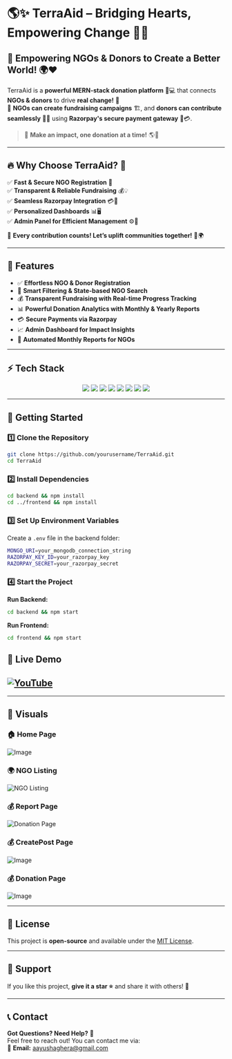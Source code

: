 # 🌎✨ TerraAid – Bridging Hearts, Empowering Change 🤝💙  

## 🌟 Empowering NGOs & Donors to Create a Better World! 🌍❤️  

TerraAid is a **powerful MERN-stack donation platform** 🎯💻 that connects **NGOs & donors** to drive **real change!** 🚀  
🌱 **NGOs can create fundraising campaigns** 🏗️, and **donors can contribute seamlessly** 💸💖 using **Razorpay's secure payment gateway** 🔐💳.  

> 🤲 **Make an impact, one donation at a time!** 🌎💞  

---

## 🔥 Why Choose TerraAid? 🚀  

✅ **Fast & Secure NGO Registration** 🔑  
✅ **Transparent & Reliable Fundraising** 💰💡  
✅ **Seamless Razorpay Integration** 💳🔄  
✅ **Personalized Dashboards** 📊🖥️    
✅ **Admin Panel for Efficient Management** ⚙️📂  

💖 **Every contribution counts! Let’s uplift communities together!** 🏡🌍  

---

## 🚀 Features

- ✅ **Effortless NGO & Donor Registration**
- 🔎 **Smart Filtering & State-based NGO Search**
- 💰 **Transparent Fundraising with Real-time Progress Tracking**
- 📊 **Powerful Donation Analytics with Monthly & Yearly Reports**
- 💳 **Secure Payments via Razorpay**
- 📈 **Admin Dashboard for Impact Insights**
- 📄 **Automated Monthly Reports for NGOs**

---

## ⚡ Tech Stack

<p align="center">
  <img src="https://img.shields.io/badge/⚛️-React.js-61DAFB?style=for-the-badge&logo=react&logoColor=white" />
  <img src="https://img.shields.io/badge/🟢-Node.js-339933?style=for-the-badge&logo=node.js&logoColor=white" />
  <img src="https://img.shields.io/badge/🚀-Express.js-000000?style=for-the-badge&logo=express&logoColor=white" />
  <img src="https://img.shields.io/badge/🍃-MongoDB-47A248?style=for-the-badge&logo=mongodb&logoColor=white" />
  <img src="https://img.shields.io/badge/💳-Razorpay-02042B?style=for-the-badge&logo=razorpay&logoColor=white" />
  <img src="https://img.shields.io/badge/📊-Chart.js-F5788D?style=for-the-badge&logo=chart.js&logoColor=white" />
  <img src="https://img.shields.io/badge/🎨-Tailwind_CSS-38B2AC?style=for-the-badge&logo=tailwind-css&logoColor=white" />
  <img src="https://img.shields.io/badge/🎨-Mantine_UI-339af0?style=for-the-badge&logo=mantine&logoColor=white" />
</p>

---

## 🎯 Getting Started

### **1️⃣ Clone the Repository**
```sh
git clone https://github.com/yourusername/TerraAid.git
cd TerraAid
```

### **2️⃣ Install Dependencies**
```sh
cd backend && npm install
cd ../frontend && npm install
```

### **3️⃣ Set Up Environment Variables**
Create a `.env` file in the backend folder:
```sh
MONGO_URI=your_mongodb_connection_string
RAZORPAY_KEY_ID=your_razorpay_key
RAZORPAY_SECRET=your_razorpay_secret
```

### **4️⃣ Start the Project**
**Run Backend:**
```sh
cd backend && npm start
```
**Run Frontend:**
```sh
cd frontend && npm start
```

## 🎥 Live Demo
## [![YouTube](https://img.shields.io/badge/▶️-Watch%20on%20YouTube-FF0000?style=for-the-badge&logo=youtube&logoColor=white)](https://youtu.be/IhwNTsTrnD8)




---

## 📸 **Visuals**

### 🏠 **Home Page**  
![Image](https://github.com/user-attachments/assets/6f3e71fd-fe29-4511-a507-a1390a01a0f9)

### 🌍 **NGO Listing**  
![NGO Listing](https://github.com/user-attachments/assets/988eaebd-5df4-4f86-a5b2-9451a6f01c29)

### 💰 **Report Page**  
![Donation Page](https://github.com/user-attachments/assets/156a5321-75f0-4141-b6e6-a6ab3ec6613d)

### 💰 **CreatePost Page**  
![Image](https://github.com/user-attachments/assets/ffa5e5ac-37b1-4970-bbed-bdfa71b21412)

### 💰 **Donation Page**  
![Image](https://github.com/user-attachments/assets/0ae313c1-261c-4842-ba17-049dbb8ea391)

---

## 📜 License
This project is **open-source** and available under the [MIT License](LICENSE).

---


## 🌟 Support
If you like this project, **give it a star ⭐** and share it with others! 🚀

---

## 📞 Contact

**Got Questions? Need Help?** 🤔  
Feel free to reach out! You can contact me via:  
📩 **Email:** [aayushaghera@gmail.com](mailto:aayushaghera@gmail.com)
